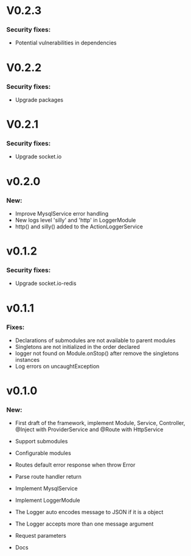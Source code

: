 # V0.2.3

### Security fixes:

- Potential vulnerabilities in dependencies

# V0.2.2

### Security fixes:

- Upgrade packages

# V0.2.1

### Security fixes:

- Upgrade socket.io

# v0.2.0

### New:

- Improve MysqlService error handling
- New logs level 'silly' and 'http' in LoggerModule
- http() and silly() added to the ActionLoggerService 

# v0.1.2

### Security fixes:

- Upgrade socket.io-redis

# v0.1.1

### Fixes:

- Declarations of submodules are not available to parent modules
- Singletons are not initialized in the order declared
- logger not found on Module.onStop() after remove the singletons instances
- Log errors on uncaughtException

# v0.1.0

### New:

- First draft of the framework, implement Module, Service, Controller, @Inject with ProviderService and @Route with HttpService

- Support submodules

- Configurable modules

- Routes default error response when throw Error

- Parse route handler return

- Implement MysqlService

- Implement LoggerModule

- The Logger auto encodes message to JSON if it is a object

- The Logger accepts more than one message argument

- Request parameters
- Docs



